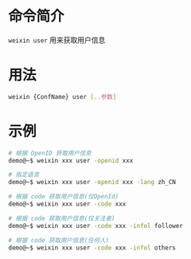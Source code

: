 # 命令简介 

`weixin user` 用来获取用户信息

# 用法

```bash
weixin {ConfName} user [..参数]
```

# 示例

```bash
# 根据 OpenID 获取用户信息
demo@~$ weixin xxx user -openid xxx

# 指定语言
demo@~$ weixin xxx user -openid xxx -lang zh_CN

# 根据 code 获取用户信息(仅OpenId)
demo@~$ weixin xxx user -code xxx

# 根据 code 获取用户信息(仅关注者)
demo@~$ weixin xxx user -code xxx -infol follower

# 根据 code 获取用户信息(任何人)
demo@~$ weixin xxx user -code xxx -infol others
```    